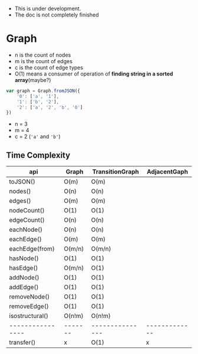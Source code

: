 - This is under development.
- The doc is not completely finished

# Graph
- n is the count of nodes
- m is the count of edges
- c is the count of edge types
- O(1) means a consumer of operation of **finding string in a sorted array**(maybe?)

```javascript
var graph = Graph.fromJSON({
	'0': ['a', '1'],
	'1': ['b', '2'],
	'2': ['a', '2', 'b', '0']
})
```

- n = 3  
- m = 4
- c = 2 (`'a'` and `'b'`)



## Time Complexity
api             |Graph  |TransitionGraph|AdjacentGaph
----------------|-------|---------------|------------
toJSON()        |O(m)   |O(m)           |
nodes()         |O(n)   |O(n)           |
edges()         |O(m)   |O(m)           |
nodeCount()     |O(1)   |O(1)           |
edgeCount()     |O(n)   |O(n)           |
eachNode()      |O(n)   |O(n)           |
eachEdge()      |O(m)   |O(m)           |
eachEdge(from)  |O(m/n) |O(m/n)         |
hasNode()       |O(1)   |O(1)           |
hasEdge()       |O(m/n) |O(1)           |
addNode()       |O(1)   |O(1)           |
addEdge()       |O(1)   |O(1)           |
removeNode()    |O(1)   |O(1)           |
removeEdge()    |O(1)   |O(1)           |
isostructural() |O(n!m) |O(n!m)         |
----------------|-------|---------------|-------------
transfer()      |x      |O(1)           |x
